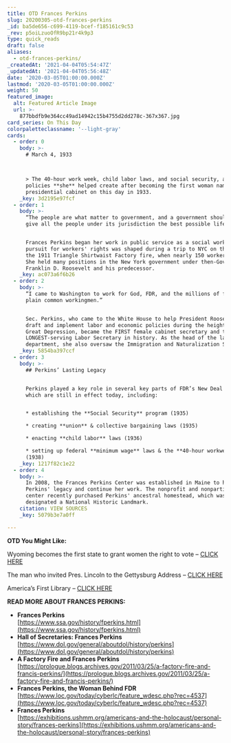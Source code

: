 ```yaml
---
title: OTD Frances Perkins
slug: 20200305-otd-frances-perkins
_id: ba5de656-c699-4119-bcef-f185161c9c53
_rev: p5oiLzuoOfR9bp21r4k9p3
type: quick_reads
draft: false
aliases:
  - otd-frances-perkins/
_createdAt: '2021-04-04T05:54:47Z'
_updatedAt: '2021-04-04T05:56:48Z'
date: '2020-03-05T01:00:00.000Z'
lastmod: '2020-03-05T01:00:00.000Z'
weight: 50
featured_image:
  alt: Featured Article Image
  url: >-
    877bbdfb9e364cc49ad14942c15b4755d2dd278c-367x367.jpg
card_series: On This Day
colorpaletteclassname: '--light-gray'
cards:
  - order: 0
    body: >-
      # March 4, 1933  



      > The 40-hour work week, child labor laws, and social security, all
      policies **she** helped create after becoming the first woman named in a
      presidential cabinet on this day in 1933.
    _key: 3d2195e97fcf
  - order: 1
    body: >-
      “The people are what matter to government, and a government should aim to
      give all the people under its jurisdiction the best possible life.”


      Frances Perkins began her work in public service as a social worker. Her
      pursuit for workers' rights was shaped during a trip to NYC on the day of
      the 1911 Triangle Shirtwaist Factory fire, when nearly 150 workers died.
      She held many positions in the New York government under then-Governor
      Franklin D. Roosevelt and his predecessor.
    _key: ac073a6f6b26
  - order: 2
    body: >-
      “I came to Washington to work for God, FDR, and the millions of forgotten,
      plain common workingmen.”


      Sec. Perkins, who came to the White House to help President Roosevelt
      draft and implement labor and economic policies during the height of the
      Great Depression, became the FIRST female cabinet secretary and the
      LONGEST-serving Labor Secretary in history. As the head of the labor
      department, she also oversaw the Immigration and Naturalization Service.
    _key: 5854ba397ccf
  - order: 3
    body: >-
      ## Perkins’ Lasting Legacy


      Perkins played a key role in several key parts of FDR’s New Deal – many of
      which are still in effect today, including:


      * establishing the **Social Security** program (1935)

      * creating **union** & collective bargaining laws (1935)

      * enacting **child labor** laws (1936)

      * setting up federal **minimum wage** laws & the **40-hour workweek**
      (1938)
    _key: 1217f82c1e22
  - order: 4
    body: >-
      In 2008, the Frances Perkins Center was established in Maine to honor
      Perkins' legacy and continue her work. The nonprofit and nonpartisan
      center recently purchased Perkins' ancestral homestead, which was
      designated a National Historic Landmark.
    citation: VIEW SOURCES
    _key: 5079b3e7a0ff

---
```

**OTD You Might Like:**

Wyoming becomes the first state to grant women the right to vote – [CLICK HERE](https://smarthernews.com/wyoming-day/)

The man who invited Pres. Lincoln to the Gettysburg Address – [CLICK HERE](https://smarthernews.com/the-man-who-invited-lincoln-to-the-gettysburg-address/)

America’s First Library – [CLICK HERE](https://smarthernews.com/americas-first-library/)

**READ MORE ABOUT FRANCES PERKINS:**

* **Frances Perkins**  
[https://www.ssa.gov/history/fperkins.html](https://www.ssa.gov/history/fperkins.html)
* **Hall of Secretaries: Frances Perkins**  
[https://www.dol.gov/general/aboutdol/history/perkins](https://www.dol.gov/general/aboutdol/history/perkins)
* **A Factory Fire and Frances Perkins**  
[https://prologue.blogs.archives.gov/2011/03/25/a-factory-fire-and-francis-perkins/](https://prologue.blogs.archives.gov/2011/03/25/a-factory-fire-and-francis-perkins/)
* **Frances Perkins, the Woman Behind FDR**  
[https://www.loc.gov/today/cyberlc/feature_wdesc.php?rec=4537](https://www.loc.gov/today/cyberlc/feature_wdesc.php?rec=4537)
* **Frances Perkins**  
[https://exhibitions.ushmm.org/americans-and-the-holocaust/personal-story/frances-perkins](https://exhibitions.ushmm.org/americans-and-the-holocaust/personal-story/frances-perkins)
